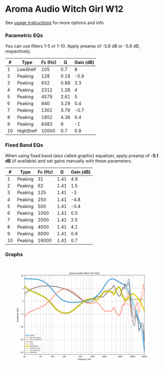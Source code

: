 # Aroma Audio Witch Girl W12
See [usage instructions](https://github.com/jaakkopasanen/AutoEq#usage) for more options and info.

### Parametric EQs
You can use filters 1-5 or 1-10. Apply preamp of -5.8 dB or -5.8 dB, respectively.

|   # | Type      |   Fc (Hz) |    Q |   Gain (dB) |
|-----|-----------|-----------|------|-------------|
|   1 | LowShelf  |       105 | 0.7  |         8   |
|   2 | Peaking   |       128 | 0.18 |        -5.9 |
|   3 | Peaking   |       652 | 0.88 |         3.3 |
|   4 | Peaking   |      2312 | 1.28 |         4   |
|   5 | Peaking   |      4579 | 2.61 |         5   |
|   6 | Peaking   |       940 | 3.29 |         0.4 |
|   7 | Peaking   |      1301 | 3.76 |        -0.7 |
|   8 | Peaking   |      1852 | 4.36 |         0.4 |
|   9 | Peaking   |      6483 | 6    |        -1   |
|  10 | HighShelf |     10000 | 0.7  |         0.9 |

### Fixed Band EQs
When using fixed band (also called graphic) equalizer, apply preamp of **-5.1 dB** (if available) and set gains manually with these parameters.

|   # | Type    |   Fc (Hz) |    Q |   Gain (dB) |
|-----|---------|-----------|------|-------------|
|   1 | Peaking |        31 | 1.41 |         4.9 |
|   2 | Peaking |        62 | 1.41 |         1.5 |
|   3 | Peaking |       125 | 1.41 |        -3   |
|   4 | Peaking |       250 | 1.41 |        -4.8 |
|   5 | Peaking |       500 | 1.41 |        -0.4 |
|   6 | Peaking |      1000 | 1.41 |         0.5 |
|   7 | Peaking |      2000 | 1.41 |         2.5 |
|   8 | Peaking |      4000 | 1.41 |         4.1 |
|   9 | Peaking |      8000 | 1.41 |         0.9 |
|  10 | Peaking |     16000 | 1.41 |         0.7 |

### Graphs
![](./Aroma%20Audio%20Witch%20Girl%20W12.png)
